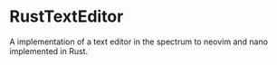 # RustTextEditor
A implementation of a text editor in the spectrum to neovim and nano implemented in Rust.
